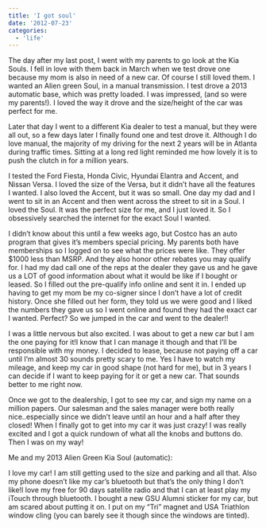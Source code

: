 ```yaml
---
title: 'I got soul'
date: '2012-07-23'
categories:
  - 'life'
---
```


The day after my last post, I went with my parents to go look at the Kia Souls. I fell in love with them back in March when we test drove one because my mom is also in need of a new car. Of course I still loved them. I wanted an Alien green Soul, in a manual transmission. I test drove a 2013 automatic base, which was pretty loaded. I was impressed, (and so were my parents!). I loved the way it drove and the size/height of the car was perfect for me.

Later that day I went to a different Kia dealer to test a manual, but they were all out, so a few days later I finally found one and test drove it. Although I do love manual, the majority of my driving for the next 2 years will be in Atlanta during traffic times. Sitting at a long red light reminded me how lovely it is to push the clutch in for a million years.

I tested the Ford Fiesta, Honda Civic, Hyundai Elantra and Accent, and Nissan Versa. I loved the size of the Versa, but it didn’t have all the features I wanted. I also loved the Accent, but it was so small. One day my dad and I went to sit in an Accent and then went across the street to sit in a Soul. I loved the Soul. It was the perfect size for me, and I just loved it. So I obsessively searched the internet for the exact Soul I wanted.

I didn’t know about this until a few weeks ago, but Costco has an auto program that gives it’s members special pricing. My parents both have memberships so I logged on to see what the prices were like. They offer $1000 less than MSRP. And they also honor other rebates you may qualify for. I had my dad call one of the reps at the dealer they gave us and he gave us a LOT of good information about what it would be like if I bought or leased. So I filled out the pre-qualify info online and sent it in. I ended up having to get my mom be my co-signer since I don’t have a lot of credit history. Once she filled out her form, they told us we were good and I liked the numbers they gave us so I went online and found they had the exact car I wanted. Perfect? So we jumped in the car and went to the dealer!!

I was a little nervous but also excited. I was about to get a new car but I am the one paying for it!I know that I can manage it though and that I’ll be responsible with my money. I decided to lease, because not paying off a car until I’m almost 30 sounds pretty scary to me. Yes I have to watch my mileage, and keep my car in good shape (not hard for me), but in 3 years I can decide if I want to keep paying for it or get a new car. That sounds better to me right now.

Once we got to the dealership, I got to see my car, and sign my name on a million papers. Our salesman and the sales manager were both really nice..especially since we didn’t leave until an hour and a half after they closed! When I finally got to get into my car it was just crazy! I was really excited and I got a quick rundown of what all the knobs and buttons do. Then I was on my way!

Me and my 2013 Alien Green Kia Soul (automatic):

I love my car! I am still getting used to the size and parking and all that. Also my phone doesn’t like my car’s bluetooth but that’s the only thing I don’t like!I love my free for 90 days satellite radio and that I can at least play my iTouch through bluetooth. I bought a new GSU Alumni sticker for my car, but am scared about putting it on. I put on my “Tri” magnet and USA Triathlon window cling (you can barely see it though since the windows are tinted).
